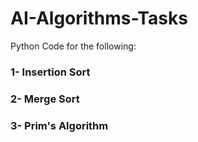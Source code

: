 # AI-Algorithms-Tasks
Python Code for the following:
### 1- Insertion Sort
### 2- Merge Sort
### 3- Prim's Algorithm
